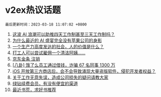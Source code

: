 # v2ex热议话题

`最后更新时间：2023-03-18 11:07:02 +0800`

1. [这波 AI 浪潮可以助推四天工作制甚至三天工作制吗？](https://www.v2ex.com/t/924810)
1. [为什么最近的 AI 盛宴完全没有苹果公司的身影](https://www.v2ex.com/t/924794)
1. [一个生产力高度发达的社会，人的价值是什么？](https://www.v2ex.com/t/924892)
1. [打工人可以尝试雇佣一个清洁阿姨……](https://www.v2ex.com/t/924884)
1. [京东金条 注销](https://www.v2ex.com/t/924830)
1. [[八卦] 饿了么员工通过借钱，诈骗 67 名同事 1300 万](https://www.v2ex.com/t/924793)
1. [iOS 开放第三方商店后，会不会导致涌现大量盗版软件，侵犯开发者权益？](https://www.v2ex.com/t/924851)
1. [关于工作无意失误，造成公司损失的疑问请教大家](https://www.v2ex.com/t/925018)
1. [绿钻续费会员，有没有便宜的渠道](https://www.v2ex.com/t/924795)
1. [最近书荒，求好书推荐](https://www.v2ex.com/t/924911)

